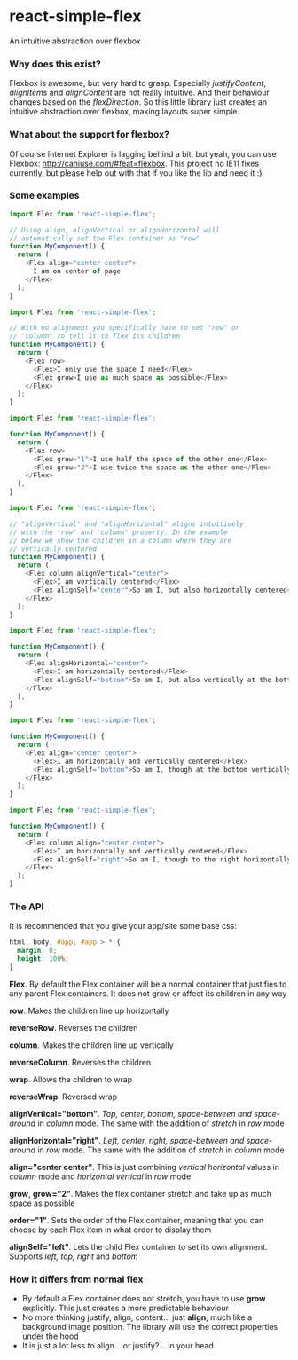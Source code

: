 # react-simple-flex
An intuitive abstraction over flexbox

### Why does this exist?
Flexbox is awesome, but very hard to grasp. Especially *justifyContent*, *alignItems* and *alignContent* are not really intuitive. And their behaviour changes based on the *flexDirection*. So this little library just creates an intuitive abstraction over flexbox, making layouts super simple.

### What about the support for flexbox?
Of course Internet Explorer is lagging behind a bit, but yeah, you can use Flexbox: http://caniuse.com/#feat=flexbox. This project no IE11 fixes currently, but please help out with that if you like the lib and need it :)

### Some examples
```js
import Flex from 'react-simple-flex';

// Using align, alignVertical or alignHorizontal will
// automatically set the Flex container as "row"
function MyComponent() {
  return (
    <Flex align="center center">
      I am on center of page
    </Flex>
  );
}
```

```js
import Flex from 'react-simple-flex';

// With no alignment you specifically have to set "row" or
// "column" to tell it to flex its children
function MyComponent() {
  return (
    <Flex row>
      <Flex>I only use the space I need</Flex>
      <Flex grow>I use as much space as possible</Flex>
    </Flex>
  );
}
```

```js
import Flex from 'react-simple-flex';

function MyComponent() {
  return (
    <Flex row>
      <Flex grow="1">I use half the space of the other one</Flex>
      <Flex grow="2">I use twice the space as the other one</Flex>
    </Flex>
  );
}
```

```js
import Flex from 'react-simple-flex';

// "alignVertical" and "alignHorizontal" aligns intuitively
// with the "row" and "column" property. In the example
// below we show the children in a column where they are
// vertically centered
function MyComponent() {
  return (
    <Flex column alignVertical="center">
      <Flex>I am vertically centered</Flex>
      <Flex alignSelf="center">So am I, but also horizontally centered</Flex>
    </Flex>
  );
}
```

```js
import Flex from 'react-simple-flex';

function MyComponent() {
  return (
    <Flex alignHorizontal="center">
      <Flex>I am horizontally centered</Flex>
      <Flex alignSelf="bottom">So am I, but also vertically at the bottom</Flex>
    </Flex>
  );
}
```

```js
import Flex from 'react-simple-flex';

function MyComponent() {
  return (
    <Flex align="center center">
      <Flex>I am horizontally and vertically centered</Flex>
      <Flex alignSelf="bottom">So am I, though at the bottom vertically</Flex>
    </Flex>
  );
}
```

```js
import Flex from 'react-simple-flex';

function MyComponent() {
  return (
    <Flex column align="center center">
      <Flex>I am horizontally and vertically centered</Flex>
      <Flex alignSelf="right">So am I, though to the right horizontally</Flex>
    </Flex>
  );
}
```

### The API

It is recommended that you give your app/site some base css:

```css
html, body, #app, #app > * {
  margin: 0;
  height: 100%;
}
```

**Flex**. By default the Flex container will be a normal container that justifies to any parent Flex containers. It does not grow or affect its children in any way

**row**. Makes the children line up horizontally

**reverseRow**. Reverses the children

**column**. Makes the children line up vertically

**reverseColumn**. Reverses the children

**wrap**. Allows the children to wrap

**reverseWrap**. Reversed wrap

**alignVertical="bottom"**. *Top, center, bottom, space-between and space-around* in *column* mode. The same with the addition of *stretch* in *row* mode

**alignHorizontal="right"**. *Left, center, right, space-between and space-around* in *row* mode. The same with the addition of *stretch* in *column* mode

**align="center center"**. This is just combining *vertical horizontal* values in *column* mode and *horizontal vertical* in *row* mode

**grow**, **grow="2"**. Makes the flex container stretch and take up as much space as possible

**order="1"**. Sets the order of the Flex container, meaning that you can choose by each Flex item in what order to display them

**alignSelf="left"**. Lets the child Flex container to set its own alignment. Supports *left, top, right* and *bottom*

### How it differs from normal flex
- By default a Flex container does not stretch, you have to use **grow** explicitly. This just creates a more predictable behaviour
- No more thinking justify, align, content... just **align**, much like a background image position. The library will use the correct properties under the hood
- It is just a lot less to align... or justify?... in your head
